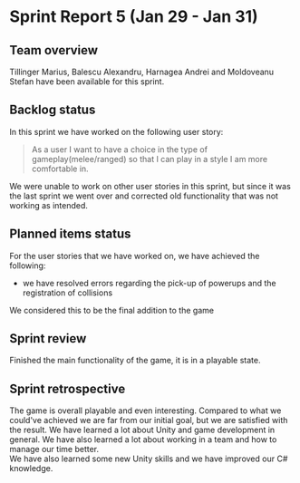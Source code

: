 # Sprint Report 5 (Jan 29 - Jan 31)

## Team overview

Tillinger Marius, Balescu Alexandru, Harnagea Andrei and Moldoveanu Stefan have been available for this sprint.

## Backlog status

In this sprint we have worked on the following user story:  
> As a user I want to have a choice in the type of gameplay(melee/ranged) so that I can play in a style I am more comfortable in.

We were unable to work on other user stories in this sprint, but since it was the last sprint we went over and corrected old functionality that was not working as intended.

## Planned items status

For the user stories that we have worked on, we have achieved the following:

- we have resolved errors regarding the pick-up of powerups and the registration of collisions

We considered this to be the final addition to the game

## Sprint review

Finished the main functionality of the game, it is in a playable state.

## Sprint retrospective

The game is overall playable and even interesting. Compared to what we could've achieved we are far from our initial goal, but we are satisfied with the result. We have learned a lot about Unity and game development in general. We have also learned a lot about working in a team and how to manage our time better. 
<br> We have also learned some new Unity skills and we have improved our C# knowledge. 
